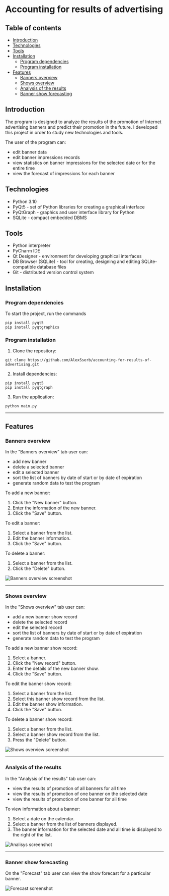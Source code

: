 # Accounting for results of advertising

## Table of contents
* [Introduction](#introduction)
* [Technologies](#technologies)
* [Tools](#tools)
* [Installation](#installation)
  * [Program dependencies](#program-dependencies)
  * [Program installation](#program-installation)
* [Features](#features)
  * [Banners overview](#banners-overview)
  * [Shows overview](#shows-overview)
  * [Analysis of the results](#analysis-of-the-results)
  * [Banner show forecasting](#banner-show-forecasting)

<a name="introduction"></a>
## Introduction

The program is designed to analyze the results of 
the promotion of Internet advertising banners and 
predict their promotion in the future.
I developed this project in order to study new technologies and tools. 

The user of the program can: 
* edit banner data
* edit banner impressions records
* view statistics on banner impressions for the selected date or for the entire time
* view the forecast of impressions for each banner

<a name="technologies"></a>
## Technologies
* Python 3.10
* PyQt5 - set of Python libraries for creating a graphical interface
* PyQtGraph - graphics and user interface library for Python
* SQLite - compact embedded DBMS

<a name="tools"></a>
## Tools
* Python interpreter
* PyCharm IDE
* Qt Designer - environment for developing graphical interfaces
* DB Browser (SQLite) - tool for creating, designing and editing SQLite-compatible database files
* Git - distributed version control system

<a name="installation"></a>
## Installation
<a name="program-dependencies"></a>
### Program dependencies
To start the project, run the commands
```commandline
pip install pyqt5
pip install pyqtgraphics
```

<a name="program-installation"></a>
### Program installation 
1. Clone the repository:
```commandline
git clone https://github.com/AlexSserb/accounting-for-results-of-advertising.git
```
2. Install dependencies:
```commandline
pip install pyqt5
pip install pyqtgraph
```
3. Run the application:
```commandline
python main.py
```

___
<a name="features"></a>
## Features
<a name="banners overview"></a>
### Banners overview
In the "Banners overview" tab user can:
* add new banner
* delete a selected banner
* edit a selected banner
* sort the list of banners by date of start or by date of expiration
* generate random data to test the program

To add a new banner:
1. Click the "New banner" button.
2. Enter the information of the new banner.
3. Click the "Save" button.

To edit a banner:
1. Select a banner from the list.
2. Edit the banner information.
3. Click the "Save" button.

To delete a banner:
1. Select a banner from the list.
2. Click the "Delete" button.

![Banners overview screenshot](./src/images/banners_overview_screenshot.jpg)
___
<a name="shows overview"></a>
### Shows overview
In the "Shows overview" tab user can:
* add a new banner show record
* delete the selected record
* edit the selected record
* sort the list of banners by date of start or by date of expiration
* generate random data to test the program

To add a new banner show record:
1. Select a banner.
2. Click the "New record" button.
3. Enter the details of the new banner show.
4. Click the "Save" button.

To edit the banner show record:
1. Select a banner from the list.
2. Select this banner show record from the list.
3. Edit the banner show information.
4. Click the "Save" button.

To delete a banner show record:
1. Select a banner from the list.
2. Select a banner show record from the list.
3. Press the "Delete" button.

![Shows overview screenshot](./src/images/shows_overview_screenshot.jpg)
___
<a name="analisys"></a>
### Analysis of the results
In the "Analysis of the results" tab user can:
* view the results of promotion of all banners for all time
* view the results of promotion of one banner on the selected date
* view the results of promotion of one banner for all time

To view information about a banner:
1. Select a date on the calendar.
2. Select a banner from the list of banners displayed.
3. The banner information for the selected date and all time is displayed to the right of the list.

![Analisys screenshot](./src/images/res_analisys_screenshot.jpg)
___
<a name="forecasting"></a>
### Banner show forecasting
On the "Forecast" tab user can view the show forecast for a particular banner.

![Forecast screenshot](./src/images/forecast_screenshot.jpg)
